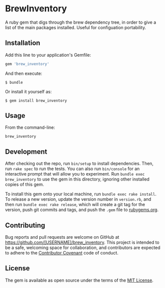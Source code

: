 # BrewInventory

A ruby gem that digs through the brew dependency tree, in order to give a list of the main packages installed.  Useful for configuation portability.

## Installation

Add this line to your application's Gemfile:

```ruby
gem 'brew_inventory'
```

And then execute:

    $ bundle

Or install it yourself as:

    $ gem install brew_inventory

## Usage

From the command-line:

    brew_inventory

## Development

After checking out the repo, run `bin/setup` to install dependencies. Then, run `rake spec` to run the tests. You can also run `bin/console` for an interactive prompt that will allow you to experiment. Run `bundle exec brew_inventory` to use the gem in this directory, ignoring other installed copies of this gem.

To install this gem onto your local machine, run `bundle exec rake install`. To release a new version, update the version number in `version.rb`, and then run `bundle exec rake release`, which will create a git tag for the version, push git commits and tags, and push the `.gem` file to [rubygems.org](https://rubygems.org).

## Contributing

Bug reports and pull requests are welcome on GitHub at https://github.com/[USERNAME]/brew_inventory. This project is intended to be a safe, welcoming space for collaboration, and contributors are expected to adhere to the [Contributor Covenant](contributor-covenant.org) code of conduct.


## License

The gem is available as open source under the terms of the [MIT License](http://opensource.org/licenses/MIT).

